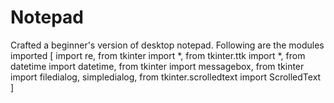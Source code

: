 # Notepad
Crafted a beginner's version of desktop notepad.
Following are the modules imported
[
import re, 
from tkinter import *,
from tkinter.ttk import *,
from datetime import datetime,
from tkinter import messagebox,
from tkinter import filedialog, simpledialog,
from tkinter.scrolledtext import ScrolledText
]
